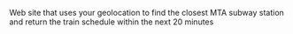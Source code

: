 Web site that uses your geolocation to find the closest MTA subway station and return the train schedule within the next 20 minutes
